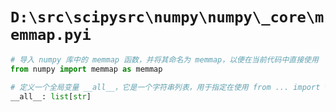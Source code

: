 # `D:\src\scipysrc\numpy\numpy\_core\memmap.pyi`

```py
# 导入 numpy 库中的 memmap 函数，并将其命名为 memmap，以便在当前代码中直接使用
from numpy import memmap as memmap

# 定义一个全局变量 __all__，它是一个字符串列表，用于指定在使用 from ... import * 时需要导入的模块成员
__all__: list[str]
```